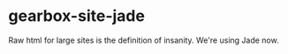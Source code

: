 gearbox-site-jade
=================

Raw html for large sites is the definition of insanity. We're using Jade now.
